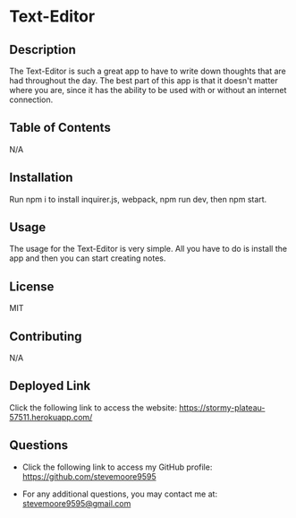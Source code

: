 # Text-Editor

## Description

The Text-Editor is such a great app to have to write down thoughts that are had throughout the day. The best part of this app is that it doesn't matter where you are, since it has the ability to be used with or without an internet connection.

  ## Table of Contents

  N/A

  ## Installation

  Run npm i to install inquirer.js, webpack, npm run dev, then npm start.

  ## Usage

  The usage for the Text-Editor is very simple. All you have to do is install the app and then you can start creating notes.

  ## License

  MIT

  ## Contributing

  N/A

  ## Deployed Link
  
  Click the following link to access the website: https://stormy-plateau-57511.herokuapp.com/

  ## Questions

  - Click the following link to access my GitHub profile: https://github.com/stevemoore9595
  
  - For any additional questions, you may contact me at: stevemoore9595@gmail.com